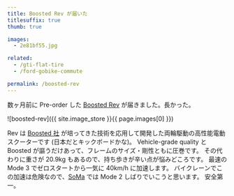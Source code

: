 ```yaml
---
title: Boosted Rev が届いた
titlesuffix: true
thumb: true

images:
  - 2e81bf55.jpg

related:
  - /gti-flat-tire
  - /ford-gobike-commute

permalink: /boosted-rev
---
```


数ヶ月前に Pre-order した [Boosted Rev](https://boostedboards.com/vehicles/scooters/boosted-rev/) が届きました。長かった。

![boosted-rev]({{ site.image_store }}{{ page.images[0] }})

Rev は [Boosted 社](https://en.wikipedia.org/wiki/Boosted_(company)) が培ってきた技術を応用して開発した両輪駆動の高性能電動スクーターです (日本だとキックボードかな)。 
Vehicle-grade quality と Boosted が謳うだけあって、フレームのサイズ・剛性ともに圧巻です。
その代わりに重さが 20.9kg もあるので、持ち歩きが辛い点が悩みどころです。
最速の Mode 3 でゼロスタートから一気に 40km/h に加速します。
バイクレーンでこの加速は危険なので、<a href="https://en.wikipedia.org/wiki/South_of_Market,_San_Francisco">SoMa</a> では Mode 2 しばりでいこうと思います。
安全第一。
